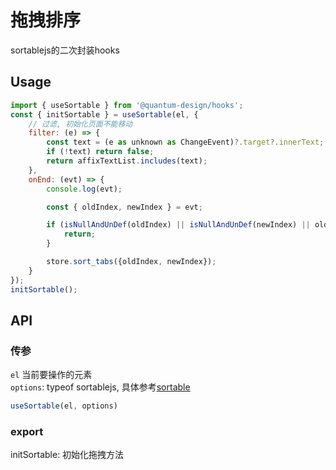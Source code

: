 # 拖拽排序

sortablejs的二次封装hooks

## Usage

```js
import { useSortable } from '@quantum-design/hooks';
const { initSortable } = useSortable(el, {
    // 过滤, 初始化页面不能移动
    filter: (e) => {
        const text = (e as unknown as ChangeEvent)?.target?.innerText;
        if (!text) return false;
        return affixTextList.includes(text);
    },
    onEnd: (evt) => {
        console.log(evt);

        const { oldIndex, newIndex } = evt;

        if (isNullAndUnDef(oldIndex) || isNullAndUnDef(newIndex) || oldIndex === newIndex) {
            return;
        }

        store.sort_tabs({oldIndex, newIndex});
    }
});
initSortable();
```

## API

### 传参
`el` 当前要操作的元素  
`options`:  typeof sortablejs, 具体参考[sortable](http://www.sortablejs.com/)
```js
useSortable(el, options)
```

### export

initSortable: 初始化拖拽方法
